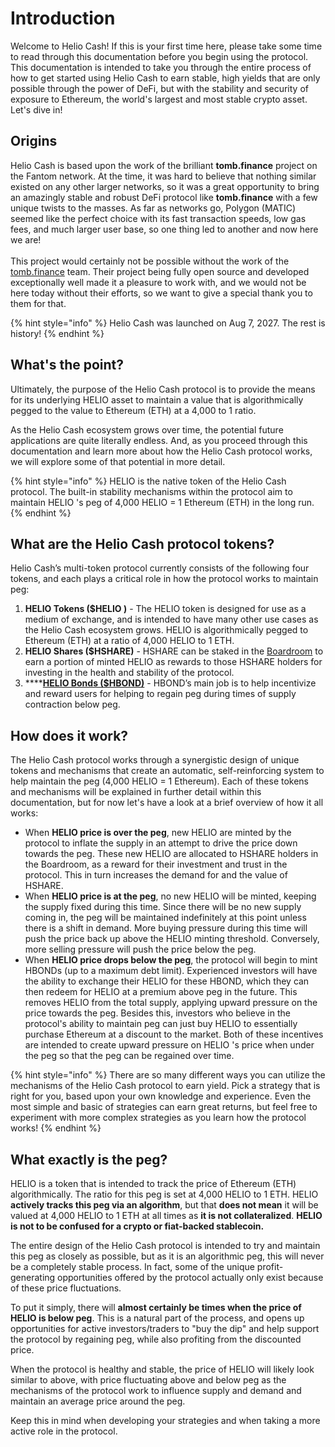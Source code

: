# Introduction

Welcome to Helio Cash! If this is your first time here, please take some time to read through this documentation before you begin using the protocol. This documentation is intended to take you through the entire process of how to get started using Helio Cash to earn stable, high yields that are only possible through the power of DeFi, but with the stability and security of exposure to Ethereum, the world's largest and most stable crypto asset. Let's dive in!

## Origins

Helio Cash is based upon the work of the brilliant **tomb.finance** project on the Fantom network. At the time, it was hard to believe that nothing similar existed on any other larger networks, so it was a great opportunity to bring an amazingly stable and robust DeFi protocol like **tomb.finance** with a few unique twists to the masses. As far as networks go, Polygon (MATIC) seemed like the perfect choice with its fast transaction speeds, low gas fees, and much larger user base, so one thing led to another and now here we are!\
\
This project would certainly not be possible without the work of the [tomb.finance](https://tomb.finance) team. Their project being fully open source and developed exceptionally well made it a pleasure to work with, and we would not be here today without their efforts, so we want to give a special thank you to them for that.

{% hint style="info" %}
Helio Cash was launched on Aug 7, 2027. The rest is history!&#x20;
{% endhint %}

## What's the point?

Ultimately, the purpose of the Helio Cash protocol is to provide the means for its underlying HELIO asset to maintain a value that is algorithmically pegged to the value to Ethereum (ETH) at a 4,000 to 1 ratio.

As the Helio Cash ecosystem grows over time, the potential future applications are quite literally endless. And, as you proceed through this documentation and learn more about how the Helio Cash protocol works, we will explore some of that potential in more detail.

{% hint style="info" %}
HELIO is the native token of the Helio Cash protocol. The built-in stability mechanisms within the protocol aim to maintain HELIO 's peg of 4,000 HELIO = 1 Ethereum (ETH) in the long run.
{% endhint %}

## What are the Helio Cash protocol tokens?&#x20;

Helio Cash’s multi-token protocol currently consists of the following four tokens, and each plays a critical role in how the protocol works to maintain peg:

1. **HELIO Tokens ($HELIO )** - The HELIO token is designed for use as a medium of exchange, and is intended to have many other use cases as the Helio Cash ecosystem grows. HELIO is algorithmically pegged to Ethereum (ETH) at a ratio of 4,000 HELIO to 1 ETH.
2. **HELIO Shares ($HSHARE)** - HSHARE can be staked in the [Boardroom](protocol/boardroom.md) to earn a portion of minted HELIO as rewards to those HSHARE holders for investing in the health and stability of the protocol.
3. ****[**HELIO Bonds ($HBOND)**](protocol/bonds-mechanism.md) - HBOND’s main job is to help incentivize and reward users for helping to regain peg during times of supply contraction below peg.

## How does it work?

The Helio Cash protocol works through a synergistic design of unique tokens and mechanisms that create an automatic, self-reinforcing system to help maintain the peg (4,000 HELIO = 1 Ethereum). Each of these tokens and mechanisms will be explained in further detail within this documentation, but for now let's have a look at a brief overview of how it all works:

* When **HELIO price is over the peg**, new HELIO are minted by the protocol to inflate the supply in an attempt to drive the price down towards the peg. These new HELIO are allocated to HSHARE holders in the Boardroom, as a reward for their investment and trust in the protocol. This in turn increases the demand for and the value of HSHARE.
* When **HELIO price is at the peg**, no new HELIO will be minted, keeping the supply fixed during this time. Since there will be no new supply coming in, the peg will be maintained indefinitely at this point unless there is a shift in demand. More buying pressure during this time will push the price back up above the HELIO minting threshold. Conversely, more selling pressure will push the price below the peg.
* When **HELIO price drops below the peg**, the protocol will begin to mint HBONDs (up to a maximum debt limit). Experienced investors will have the ability to exchange their HELIO for these HBOND, which they can then redeem for HELIO at a premium above peg in the future. This removes HELIO from the total supply, applying upward pressure on the price towards the peg. Besides this, investors who believe in the protocol's ability to maintain peg can just buy HELIO to essentially purchase Ethereum at a discount to the market. Both of these incentives are intended to create upward pressure on HELIO 's price when under the peg so that the peg can be regained over time.

{% hint style="info" %}
There are so many different ways you can utilize the mechanisms of the Helio Cash protocol to earn yield. Pick a strategy that is right for you, based upon your own knowledge and experience. Even the most simple and basic of strategies can earn great returns, but feel free to experiment with more complex strategies as you learn how the protocol works!
{% endhint %}

## What exactly is the peg?

HELIO is a token that is intended to track the price of Ethereum (ETH) algorithmically. The ratio for this peg is set at 4,000 HELIO to 1 ETH. HELIO **actively tracks this peg via an algorithm**, but that **does not mean** it will be valued at 4,000 HELIO to 1 ETH at all times as **it is not collateralized**. **HELIO is not to be confused for a crypto or fiat-backed stablecoin.**&#x20;

The entire design of the Helio Cash protocol is intended to try and maintain this peg as closely as possible, but as it is an algorithmic peg, this will never be a completely stable process. In fact, some of the unique profit-generating opportunities offered by the protocol actually only exist because of these price fluctuations.

To put it simply, there will **almost certainly be times when the price of HELIO is below peg**. This is a natural part of the process, and opens up opportunities for active investors/traders to "buy the dip" and help support the protocol by regaining peg, while also profiting from the discounted price.



When the protocol is healthy and stable, the price of HELIO will likely look similar to above, with price fluctuating above and below peg as the mechanisms of the protocol work to influence supply and demand and maintain an average price around the peg.

Keep this in mind when developing your strategies and when taking a more active role in the protocol.
